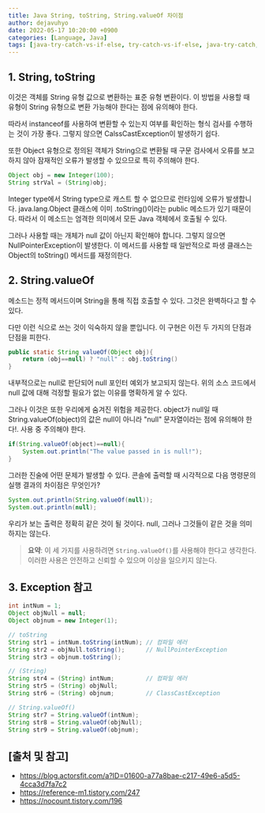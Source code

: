 ```yaml
---
title: Java String, toString, String.valueOf 차이점
author: dejavuhyo
date: 2022-05-17 10:20:00 +0900
categories: [Language, Java]
tags: [java-try-catch-vs-if-else, try-catch-vs-if-else, java-try-catch, java-if-else, try-catch-if-else-차이점]
---
```


## 1. String, toString
이것은 객체를 String 유형 값으로 변환하는 표준 유형 변환이다. 이 방법을 사용할 때 유형이 String 유형으로 변환 가능해야 한다는 점에 유의해야 한다.

따라서 instanceof를 사용하여 변환할 수 있는지 여부를 확인하는 형식 검사를 수행하는 것이 가장 좋다. 그렇지 않으면 CalssCastException이 발생하기 쉽다.

또한 Object 유형으로 정의된 객체가 String으로 변환될 때 구문 검사에서 오류를 보고하지 않아 잠재적인 오류가 발생할 수 있으므로 특히 주의해야 한다.

```java
Object obj = new Integer(100);
String strVal = (String)obj;
```

Integer type에서 String type으로 캐스트 할 수 없으므로 런타임에 오류가 발생합니다. java.lang.Object 클래스에 이미 .toString()이라는 public 메소드가 있기 때문이다. 따라서 이 메소드는 엄격한 의미에서 모든 Java 객체에서 호출될 수 있다.

그러나 사용할 때는 개체가 null 값이 아닌지 확인해야 합니다. 그렇지 않으면 NullPointerException이 발생한다. 이 메서드를 사용할 때 일반적으로 파생 클래스는 Object의 toString() 메서드를 재정의한다.

## 2. String.valueOf
메소드는 정적 메서드이며 String을 통해 직접 호출할 수 있다. 그것은 완벽하다고 할 수 있다.

다만 이런 식으로 쓰는 것이 익숙하지 않을 뿐입니다. 이 구현은 이전 두 가지의 단점과 단점을 피한다.

```java
public static String valueOf(Object obj){
    return (obj==null) ? "null" : obj.toString()
}
```

내부적으로는 null로 판단되어 null 포인터 예외가 보고되지 않는다. 위의 소스 코드에서 null 값에 대해 걱정할 필요가 없는 이유를 명확하게 알 수 있다.

그러나 이것은 또한 우리에게 숨겨진 위험을 제공한다. object가 null일 때 String.valueOf(object)의 값은 null이 아니라 "null" 문자열이라는 점에 유의해야 한다!. 사용 중 주의해야 한다.

```java
if(String.valueOf(object)==null){
    System.out.println("The value passed in is null!");
}
```

그러한 진술에 어떤 문제가 발생할 수 있다. 콘솔에 출력할 때 시각적으로 다음 명령문의 실행 결과의 차이점은 무엇인가?

```java
System.out.println(String.valueOf(null));
System.out.println(null);
```

우리가 보는 출력은 정확히 같은 것이 될 것이다. null, 그러나 그것들이 같은 것을 의미하지는 않는다.

> **요약**: 이 세 가지를 사용하려면 `String.valueOf()`를 사용해야 한다고 생각한다. 이러한 사용은 안전하고 신뢰할 수 있으며 이상을 일으키지 않는다.

## 3. Exception 참고

```java
int intNum = 1;
Object objNull = null;
Object objnum = new Integer(1);

// toString
String str1 = intNum.toString(intNum); // 컴파일 에러
String str2 = objNull.toString();      // NullPointerException
String str3 = objnum.toString();

// (String)
String str4 = (String) intNum;         // 컴파일 에러
String str5 = (String) objNull;
String str6 = (String) objnum;         // ClassCastException

// String.valueOf()
String str7 = String.valueOf(intNum);
String str8 = String.valueOf(objNull);
String str9 = String.valueOf(objnum);
```

## [출처 및 참고]
* <https://blog.actorsfit.com/a?ID=01600-a77a8bae-c217-49e6-a5d5-4cca3d7fa7c2>
* <https://reference-m1.tistory.com/247>
* <https://nocount.tistory.com/196>
